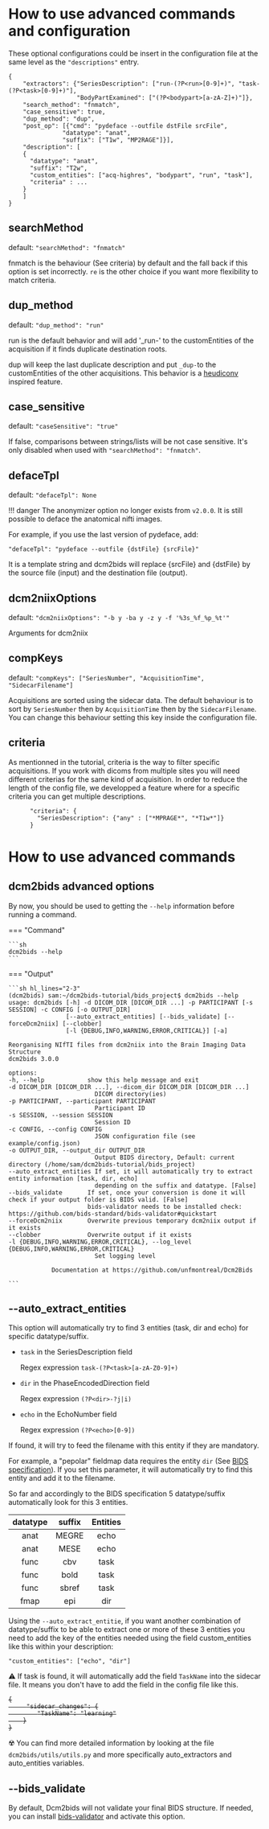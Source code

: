 # How to use advanced commands and configuration

These optional configurations could be insert in the configuration file at the
same level as the `"descriptions"` entry.

```
{
    "extractors": {"SeriesDescription": ["run-(?P<run>[0-9]+)", "task-(?P<task>[0-9]+)"], 
                   "BodyPartExamined": ["(?P<bodypart>[a-zA-Z]+)"]},
    "search_method": "fnmatch",
    "case_sensitive": true,
    "dup_method": "dup",
    "post_op": [{"cmd": "pydeface --outfile dstFile srcFile",
               "datatype": "anat",
               "suffix": ["T1w", "MP2RAGE"]}],
    "description": [
    {
      "datatype": "anat",
      "suffix": "T2w",
      "custom_entities": ["acq-highres", "bodypart", "run", "task"],
      "criteria" : ...
    }
    ]
}
```

## searchMethod

default: `"searchMethod": "fnmatch"`

fnmatch is the behaviour (See criteria) by default and the fall back if this
option is set incorrectly. `re` is the other choice if you want more flexibility
to match criteria.

## dup_method

default: `"dup_method": "run"`

run is the default behavior and will add '_run-' to the customEntities of the acquisition
if it finds duplicate destination roots.

dup will keep the last duplicate description and put `_dup-`to the customEntities of the other acquisitions.
This behavior is a [heudiconv](https://heudiconv.readthedocs.io/en/latest/changes.html) inspired feature.


## case_sensitive

default: `"caseSensitive": "true"`

If false, comparisons between strings/lists will be not case sensitive. It's
only disabled when used with `"searchMethod": "fnmatch"`.

## defaceTpl

default: `"defaceTpl": None`

!!! danger The anonymizer option no longer exists from `v2.0.0`. It is still
possible to deface the anatomical nifti images.

For example, if you use the last version of pydeface, add:

`"defaceTpl": "pydeface --outfile {dstFile} {srcFile}"`

It is a template string and dcm2bids will replace {srcFile} and {dstFile} by the
source file (input) and the destination file (output).

## dcm2niixOptions

default: `"dcm2niixOptions": "-b y -ba y -z y -f '%3s_%f_%p_%t'"`

Arguments for dcm2niix

## compKeys

default: `"compKeys": ["SeriesNumber", "AcquisitionTime", "SidecarFilename"]`

Acquisitions are sorted using the sidecar data. The default behaviour is to sort
by `SeriesNumber` then by `AcquisitionTime` then by the `SidecarFilename`. You
can change this behaviour setting this key inside the configuration file.

## criteria

As mentionned in the tutorial, criteria is the way to filter specific acquisitions. If you work with dicoms from multiple sites
you will need different criterias for the same kind of acquisition. In order to reduce the length of the config file, 
we developped a feature where for a specific criteria you can get multiple descriptions. 

```
      "criteria": {
        "SeriesDescription": {"any" : ["*MPRAGE*", "*T1w*"]}
      }
```

# How to use advanced commands

## dcm2bids advanced options

By now, you should be used to getting the `--help` information before running a
command.

=== "Command"

    ```sh
    dcm2bids --help
    ```

=== "Output"

    ```sh hl_lines="2-3"
    (dcm2bids) sam:~/dcm2bids-tutorial/bids_project$ dcm2bids --help
    usage: dcm2bids [-h] -d DICOM_DIR [DICOM_DIR ...] -p PARTICIPANT [-s SESSION] -c CONFIG [-o OUTPUT_DIR]
                    [--auto_extract_entities] [--bids_validate] [--forceDcm2niix] [--clobber]
                    [-l {DEBUG,INFO,WARNING,ERROR,CRITICAL}] [-a]

    Reorganising NIfTI files from dcm2niix into the Brain Imaging Data Structure
    dcm2bids 3.0.0

    options:
    -h, --help            show this help message and exit
    -d DICOM_DIR [DICOM_DIR ...], --dicom_dir DICOM_DIR [DICOM_DIR ...]
                            DICOM directory(ies)
    -p PARTICIPANT, --participant PARTICIPANT
                            Participant ID
    -s SESSION, --session SESSION
                            Session ID
    -c CONFIG, --config CONFIG
                            JSON configuration file (see example/config.json)
    -o OUTPUT_DIR, --output_dir OUTPUT_DIR
                            Output BIDS directory, Default: current directory (/home/sam/dcm2bids-tutorial/bids_project)
    --auto_extract_entities If set, it will automatically try to extract entity information [task, dir, echo]
                            depending on the suffix and datatype. [False]
    --bids_validate       If set, once your conversion is done it will check if your output folder is BIDS valid. [False]
                          bids-validator needs to be installed check: https://github.com/bids-standard/bids-validator#quickstart
    --forceDcm2niix       Overwrite previous temporary dcm2niix output if it exists
    --clobber             Overwrite output if it exists
    -l {DEBUG,INFO,WARNING,ERROR,CRITICAL}, --log_level {DEBUG,INFO,WARNING,ERROR,CRITICAL}
                            Set logging level

                Documentation at https://github.com/unfmontreal/Dcm2Bids

    ```

## --auto_extract_entities

This option will automatically try to find 3 entities (task, dir and echo) for specific datatype/suffix.

* `task` in the SeriesDescription field

    Regex expression `task-(?P<task>[a-zA-Z0-9]+)`

* `dir` in the PhaseEncodedDirection field

    Regex expression `(?P<dir>-?j|i)`

* `echo` in the EchoNumber field 

    Regex expression `(?P<echo>[0-9])`

If found, it will try to feed the filename with this entity if they are mandatory.

For example, a "pepolar" fieldmap data requires the entity `dir` (See [BIDS specification](https://bids-specification.readthedocs.io/en/stable/04-modality-specific-files/01-magnetic-resonance-imaging-data.html#case-4-multiple-phase-encoded-directions-pepolar)). 
If you set this parameter, it will automatically try to find this entity and add it to the filename.

So far and accordingly to the BIDS specification 5 datatype/suffix automatically look for this 3 entities.

| datatype |  suffix | Entities |
|:--------:|:----------:|:--------:|
| anat | MEGRE | echo |
| anat | MESE | echo |
| func | cbv | task |
| func | bold | task |
| func | sbref | task |
| fmap | epi | dir |

Using the `--auto_extract_entitie`, if you want another combination of datatype/suffix to be able to 
extract one or more of these 3 entities you need to add the key of the entities needed using the field custom_entities like this within your description:

```
"custom_entities": ["echo", "dir"]
```

:warning: If task is found, it will automatically add the field `TaskName` into the sidecar file. 
It means you don't have to add the field in the config file like this.

<strike>

```
{
     "sidecar_changes": {
        "TaskName": "learning"
    }
}
```

</strike>
   
:radioactive: You can find more detailed information by looking at the file `dcm2bids/utils/utils.py` and 
more specifically auto_extractors and auto_entities variables.


## --bids_validate

By default, Dcm2bids will not validate your final BIDS structure.
If needed, you can install [bids-validator](https://github.com/bids-standard/bids-validator#quickstart) and activate this option.

